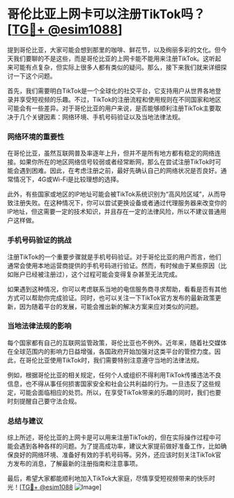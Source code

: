 # 哥伦比亚上网卡可以注册TikTok吗？[[TG💪+ @esim1088](https://t.me/s/esim1088)]

提到哥伦比亚，大家可能会想到那里的咖啡、鲜花节，以及绚丽多彩的文化。但今天我们要聊的不是这些，而是哥伦比亚的上网卡能不能用来注册TikTok。这听起来可能有点复杂，但实际上很多人都有类似的疑问。那么，接下来我们就来详细探讨一下这个问题。

首先，我们需要明白TikTok是一个全球化的社交平台，它支持用户从世界各地登录并享受短视频的乐趣。不过，TikTok的注册流程和使用规则在不同国家和地区可能会有一些差异。对于哥伦比亚的用户来说，是否能够顺利注册TikTok主要取决于几个关键因素：网络环境、手机号码验证以及当地法律法规。

### 网络环境的重要性

在哥伦比亚，虽然互联网普及率逐年上升，但并不是所有地方都有稳定的网络连接。如果你所在的地区网络信号较弱或者经常断网，那么在尝试注册TikTok时可能会遇到困难。因此，在考虑注册之前，最好先确认自己的网络状况是否良好。通常情况下，4G或Wi-Fi是比较理想的选择。

此外，有些国家或地区的IP地址可能会被TikTok系统识别为“高风险区域”，从而导致注册失败。在这种情况下，你可以尝试更换设备或者通过代理服务器来改变你的IP地址，但这需要一定的技术知识，并且存在一定的法律风险，所以不建议普通用户这样做。

### 手机号码验证的挑战

注册TikTok的一个重要步骤就是手机号码验证。对于哥伦比亚的用户而言，他们通常会使用本地运营商提供的手机号码进行验证。然而，有时候由于某些原因（比如账户已经被注册过），这个过程可能会变得复杂甚至无法完成。

如果遇到这种情况，你可以考虑联系当地的电信服务商寻求帮助，看看是否有其他方式可以帮助你完成验证。同时，也可以关注一下TikTok官方发布的最新政策更新，因为随着平台的发展，可能会推出新的解决方案来应对类似的问题。

### 当地法律法规的影响

每个国家都有自己的互联网监管政策，哥伦比亚也不例外。近年来，随着社交媒体在全球范围内的影响力日益增强，各国政府开始加强对这类平台的管控力度。因此，在哥伦比亚使用TikTok时，我们需要特别注意遵守当地的法律法规。

例如，根据哥伦比亚的相关规定，任何个人或组织不得利用TikTok传播违法不良信息，也不得从事任何损害国家安全和社会公共利益的行为。一旦违反了这些规定，可能会面临相应的处罚。所以，在享受TikTok带来的乐趣的同时，我们也要时刻提醒自己要守法合规。

### 总结与建议

综上所述，哥伦比亚的上网卡是可以用来注册TikTok的，但在实际操作过程中可能会遇到各种各样的问题。为了提高成功率，建议大家提前做好准备工作，比如确保良好的网络环境、准备好有效的手机号码等。另外，还应该时刻关注TikTok官方发布的消息，了解最新的注册指南和注意事项。

最后，希望大家都能顺利地加入TikTok大家庭，尽情享受短视频带来的快乐时光！[[TG💪+ @esim1088](https://t.me/s/esim1088) ![Image](https://i.postimg.cc/4NQfJmqS/Snipaste-2025-05-13-00-14-12.png)]